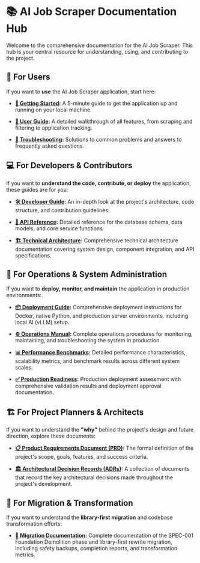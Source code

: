 # 📚 AI Job Scraper Documentation Hub

Welcome to the comprehensive documentation for the AI Job Scraper. This hub is your central resource for understanding, using, and contributing to the project.

## 👥 For Users

If you want to **use** the AI Job Scraper application, start here:

* **[🚀 Getting Started](./user/getting-started.md):** A 5-minute guide to get the application up and running on your local machine.

* **[📖 User Guide](./user/user-guide.md):** A detailed walkthrough of all features, from scraping and filtering to application tracking.

* **[🔧 Troubleshooting](./user/troubleshooting.md):** Solutions to common problems and answers to frequently asked questions.

## 💻 For Developers & Contributors

If you want to **understand the code, contribute, or deploy** the application, these guides are for you:

* **[🛠️ Developer Guide](./developers/developer-guide.md):** An in-depth look at the project's architecture, code structure, and contribution guidelines.

* **[📖 API Reference](./developers/api-reference.md):** Detailed reference for the database schema, data models, and core service functions.

* **[🏗️ Technical Architecture](./developers/architecture-overview.md):** Comprehensive technical architecture documentation covering system design, component integration, and API specifications.

## 🚀 For Operations & System Administration

If you want to **deploy, monitor, and maintain** the application in production environments:

* **[📦 Deployment Guide](./operations/deployment-guide.md):** Comprehensive deployment instructions for Docker, native Python, and production server environments, including local AI (vLLM) setup.

* **[⚙️ Operations Manual](./operations/operations-manual.md):** Complete operations procedures for monitoring, maintaining, and troubleshooting the system in production.

* **[📊 Performance Benchmarks](./operations/performance-benchmarks.md):** Detailed performance characteristics, scalability metrics, and benchmark results across different system scales.

* **[✅ Production Readiness](./operations/production-readiness.md):** Production deployment assessment with comprehensive validation results and deployment approval documentation.

## 🏗️ For Project Planners & Architects

If you want to understand the **"why"** behind the project's design and future direction, explore these documents:

* **[📋 Product Requirements Document (PRD)](./planning/product-requirements.md):** The formal definition of the project's scope, goals, features, and success criteria.

* **[🏛️ Architectural Decision Records (ADRs)](./adrs/):** A collection of documents that record the key architectural decisions made throughout the project's development.

## 🔄 For Migration & Transformation

If you want to understand the **library-first migration** and codebase transformation efforts:

* **[📁 Migration Documentation](./migration/):** Complete documentation of the SPEC-001 Foundation Demolition phase and library-first rewrite migration, including safety backups, completion reports, and transformation metrics.
